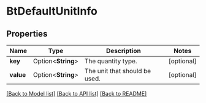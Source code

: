 # BtDefaultUnitInfo

## Properties

Name | Type | Description | Notes
------------ | ------------- | ------------- | -------------
**key** | Option<**String**> | The quantity type. | [optional]
**value** | Option<**String**> | The unit that should be used. | [optional]

[[Back to Model list]](../README.md#documentation-for-models) [[Back to API list]](../README.md#documentation-for-api-endpoints) [[Back to README]](../README.md)


